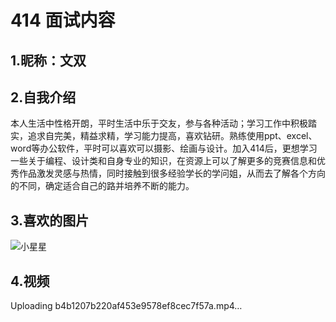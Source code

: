 # 414 面试内容
## 1.昵称：文双
## 2.自我介绍
本人生活中性格开朗，平时生活中乐于交友，参与各种活动；学习工作中积极踏实，追求自完美，精益求精，学习能力提高，喜欢钻研。熟练使用ppt、excel、word等办公软件，平时可以喜欢可以摄影、绘画与设计。加入414后，更想学习一些关于编程、设计类和自身专业的知识，在资源上可以了解更多的竞赛信息和优秀作品激发灵感与热情，同时接触到很多经验学长的学问姐，从而去了解各个方向的不同，确定适合自己的路并培养不断的能力。
## 3.喜欢的图片
![小星星](https://github.com/13070165590/414join/assets/146463788/97ea3e9f-603a-4a1a-addc-07c301c667a7)
## 4.视频
Uploading b4b1207b220af453e9578ef8cec7f57a.mp4…
